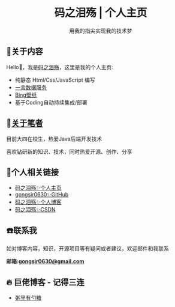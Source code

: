 <h1 align="center"> 码之泪殇 | 个人主页 </h1>
<p align="center"> 用我的指尖实现我的技术梦 </p>

## :pencil:关于内容

Hello👋，我是[码之泪殇](https://gongsir.club)，这里是我的个人主页:
- 纯静态 Html/Css/JavaScript 编写
- [一言数据服务](https://hitokoto.cn/)
- [Bing壁纸](https://bird.ioliu.cn/)
- 基于Coding自动持续集成/部署

## :speak_no_evil:[关于笔者](https://blog.gongsir.club/about/)
目前大四在校生，热爱Java后端开发技术

喜欢钻研新的知识、技术，同时热爱开源、创作、分享

## :link:个人相关链接

* [码之泪殇✨个人主页](https://gongsir.club)
* [gongsir0630✨GitHub](https://github.com/gongsir0630)
* [码之泪殇✨个人博客](https://blog.gongsir.club)
* [码之泪殇✨CSDN](https://blog.csdn.net/qq_41337581)

## :phone:联系我
如对博客内容，知识，开源项目等有疑问或者建议，欢迎邮件和我联系

**邮箱:gongsir0630@gmail.com**

## :fire: 巨佬博客 - 记得三连
* [粥里有勺糖](https://sugarat.top/)
